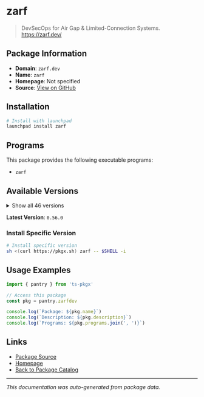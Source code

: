 # zarf

> DevSecOps for Air Gap & Limited-Connection Systems. https://zarf.dev/

## Package Information

- **Domain**: `zarf.dev`
- **Name**: `zarf`
- **Homepage**: Not specified
- **Source**: [View on GitHub](https://github.com/pkgxdev/pantry/tree/main/projects/zarf.dev/package.yml)

## Installation

```bash
# Install with launchpad
launchpad install zarf
```

## Programs

This package provides the following executable programs:

- `zarf`

## Available Versions

<details>
<summary>Show all 46 versions</summary>

- `0.56.0`, `0.55.6`, `0.55.5`, `0.55.4`, `0.55.2`
- `0.55.1`, `0.54.0`, `0.53.0`, `0.52.1`, `0.52.0`
- `0.51.0`, `0.50.0`, `0.49.1`, `0.49.0`, `0.48.1`
- `0.48.0`, `0.47.0`, `0.46.0`, `0.45.0`, `0.44.0`
- `0.43.1`, `0.43.0`, `0.42.2`, `0.42.1`, `0.42.0`
- `0.41.0`, `0.40.1`, `0.39.0`, `0.38.3`, `0.38.2`
- `0.38.1`, `0.38.0`, `0.37.0`, `0.36.1`, `0.36.0`
- `0.35.0`, `0.34.0`, `0.33.2`, `0.33.1`, `0.33.0`
- `0.32.6`, `0.32.5`, `0.32.4`, `0.32.3`, `0.32.2`
- `0.32.1`

</details>

**Latest Version**: `0.56.0`

### Install Specific Version

```bash
# Install specific version
sh <(curl https://pkgx.sh) zarf -- $SHELL -i
```

## Usage Examples

```typescript
import { pantry } from 'ts-pkgx'

// Access this package
const pkg = pantry.zarfdev

console.log(`Package: ${pkg.name}`)
console.log(`Description: ${pkg.description}`)
console.log(`Programs: ${pkg.programs.join(', ')}`)
```

## Links

- [Package Source](https://github.com/pkgxdev/pantry/tree/main/projects/zarf.dev/package.yml)
- [Homepage](#)
- [Back to Package Catalog](../package-catalog.md)

---

*This documentation was auto-generated from package data.*
